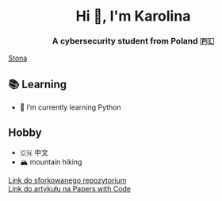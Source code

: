 <h1 align="center">Hi 👋, I'm Karolina</h1>
<h3 align="center">A cybersecurity student from Poland 🇵🇱</h3>

[Stona](https://karolinakaczmarczyk1.github.io/)
## 📚 Learning
- 🌱 I’m currently learning Python

## Hobby
- 🇨🇳 中文
- 🏔 mountain hiking

[Link do sforkowanego repozytorium](https://github.com/KarolinaKaczmarczyk1/transformers) \
[Link do artykułu na Papers with Code](https://paperswithcode.com/paper/improving-language-understanding-by)
